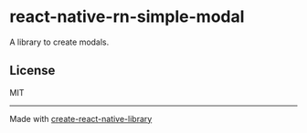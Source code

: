 # react-native-rn-simple-modal

A library to create modals.

## License

MIT

---

Made with [create-react-native-library](https://github.com/callstack/react-native-builder-bob)
